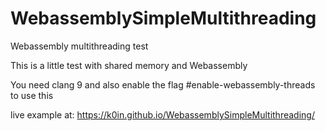 # WebassemblySimpleMultithreading
Webassembly multithreading test

This is a little test with shared memory and Webassembly

You need clang 9 and also enable the flag #enable-webassembly-threads to use this

live example at: https://k0in.github.io/WebassemblySimpleMultithreading/

